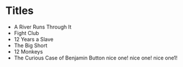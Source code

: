 # Titles

- A River Runs Through It
- Fight Club
- 12 Years a Slave
- The Big Short
- 12 Monkeys
- The Curious Case of Benjamin Button
nice one!
nice one!
nice one1!

